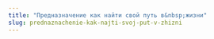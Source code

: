 ```yaml
---
title: "Предназначение как найти свой путь в&nbsp;жизни"
slug: prednaznachenie-kak-najti-svoj-put-v-zhizni
---
```

